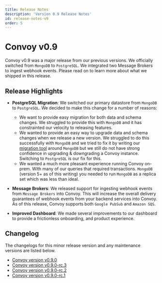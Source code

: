 ```yaml
---
title: Release Notes
description: 'Version 0.9 Release Notes'
id: release-notes-v9
order: 5
---
```


# Convoy v0.9
Convoy v0.9 was a major release from our previous versions. We officially switched from `MongoDB` to `PostgreSQL`. We integrated two Message Brokers to ingest webhook events. Please read on to learn more about what we shipped in this release.

## Release Highlights
- **PostgreSQL Migration**: We switched our primary datastore from `MongoDB` to `PostgreSQL`. We decided to make this change for a number of reasons:
    - We want to provide easy migration for both data and schema changes. We struggled to provide this with `MongoDB` and it has constrainted our velocity to releasing features.
    - We wanted to provide an easy way to upgrade data and schema changes when we release a new version. We struggled to do this successfully with `MongoDB` and we tried to fix it by writing our [migration tool](https://getconvoy.io/blog/data-migrations-in-mongodb-using-golang) around `MongoDB` but we still do not have strong confidence in upgrading & downgrading a Convoy instance. Switching to `PostgreSQL` is our fix for this.
    - We wanted a much more pleasant experience running Convoy on-prem. With many of our queries that required transactions. `MongoDB` (version 5+ as of this writing) you needed to run `MongoDB` as a replica set which was less than ideal.

- **Message Brokers**: We released support for ingesting webhook events from `Message Brokers` into Convoy. This will increase the overall delivery guarantees of webhook events from your backend services into Convoy. As of this release, Convoy supports both `Google PubSub` and `Amazon SQS`. 

- **Improved Dashboard**: We made several improvements to our dashboard to provide a frictionless onboarding, and product experience.

## Changelog
The changelogs for this minor release version and any maintenance versions are listed below.

- [Convoy version v0.9.0](https://github.com/frain-dev/convoy/releases/tag/v0.9.0)
- [Convoy version v0.9.0-rc.3](https://github.com/frain-dev/convoy/releases/tag/v0.9.0-rc.3)
- [Convoy version v0.9.0-rc.2](https://github.com/frain-dev/convoy/releases/tag/v0.9.0-rc.2)
- [Convoy version v0.9.0-rc.1](https://github.com/frain-dev/convoy/releases/tag/v0.9.0-rc.1)
